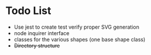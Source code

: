 # Todo List

- Use jest to create test verify proper SVG generation
- node inquirer interface
- classes for the various shapes (one base shape class)
- ~~Directory structure~~
